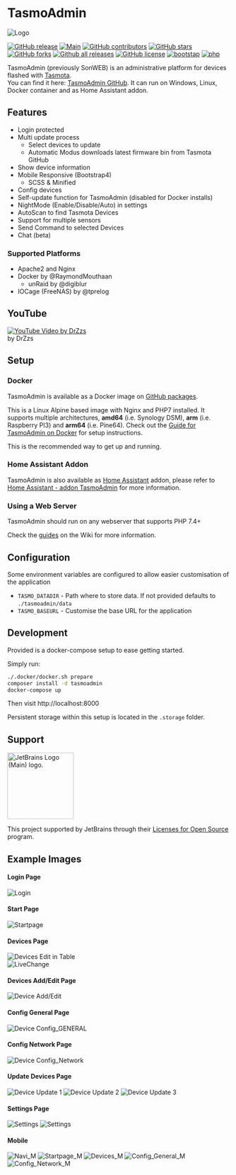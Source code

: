 # TasmoAdmin

![Logo](https://raw.githubusercontent.com/TasmoAdmin/TasmoAdmin/master/tasmoadmin/resources/img/logo_small.PNG)

[![GitHub release](https://img.shields.io/github/release/TasmoAdmin/TasmoAdmin.svg)](https://GitHub.com/TasmoAdmin/TasmoAdmin/releases/) 
[![Main](https://github.com/TasmoAdmin/TasmoAdmin/actions/workflows/main.yml/badge.svg)](https://github.com/TasmoAdmin/TasmoAdmin/actions/workflows/main.yml)
[![GitHub contributors](https://img.shields.io/github/contributors/TasmoAdmin/TasmoAdmin.svg)](https://GitHub.com/TasmoAdmin/TasmoAdmin/graphs/contributors/) 
[![GitHub stars](https://img.shields.io/github/stars/TasmoAdmin/TasmoAdmin.svg)](https://github.com/TasmoAdmin/TasmoAdmin/stargazers)
[![GitHub forks](https://img.shields.io/github/forks/TasmoAdmin/TasmoAdmin.svg)](https://github.com/TasmoAdmin/TasmoAdmin/network)
[![Github all releases](https://img.shields.io/github/downloads/TasmoAdmin/TasmoAdmin/total.svg?label=gh%20downloads)](https://GitHub.com/TasmoAdmin/TasmoAdmin/releases/) 
[![GitHub license](https://img.shields.io/github/license/TasmoAdmin/TasmoAdmin.svg)](https://github.com/TasmoAdmin/TasmoAdmin/blob/master/LICENSE)
[![bootstap](https://img.shields.io/badge/bootstrap-v4.5.x-%23563d7c.svg)](https://getbootstrap.com/)
[![php](https://img.shields.io/badge/php-7.4.x-%238892BF.svg)](https://secure.php.net/)


TasmoAdmin (previously SonWEB) is an administrative platform for devices flashed with [Tasmota](https://github.com/arendst/Tasmota).   
You can find it here: [TasmoAdmin GitHub](https://github.com/TasmoAdmin/TasmoAdmin).
It can run on Windows, Linux, Docker container and as Home Assistant addon.

## Features
* Login protected
* Multi update process
  * Select devices to update
  * Automatic Modus downloads latest firmware bin from Tasmota GitHub
* Show device information
* Mobile Responsive (Bootstrap4)
  * SCSS & Minified
* Config devices
* Self-update function for TasmoAdmin (disabled for Docker installs)
* NightMode (Enable/Disable/Auto) in settings
* AutoScan to find Tasmota Devices
* Support for multiple sensors
* Send Command to selected Devices
* Chat (beta)

### Supported Platforms
* Apache2 and Nginx
* Docker by @RaymondMouthaan
  * unRaid by @digiblur
* IOCage (FreeNAS) by @tprelog


## YouTube
[![YouTube Video by DrZzs](https://img.youtube.com/vi/vJUhRyi3-BQ/0.jpg)](https://www.youtube.com/watch?v=vJUhRyi3-BQ)    
by DrZzs

## Setup

### Docker

TasmoAdmin is available as a Docker image on [GitHub packages](https://github.com/orgs/TasmoAdmin/packages/container/package/tasmoadmin).

This is a Linux Alpine  based image with Nginx and PHP7 installed. It supports multiple architectures, **amd64** (i.e. Synology DSM), **arm** (i.e. Raspberry PI3) and  **arm64** (i.e. Pine64). Check out the [Guide for TasmoAdmin on Docker](https://github.com/reloxx13/TasmoAdmin/wiki/Guide-for-TasmoAdmin-on-Docker) for setup instructions.

This is the recommended way to get up and running.

### Home Assistant Addon

TasmoAdmin is also available as [Home Assistant](https://www.home-assistant.io/) addon, please refer to [Home Assistant - addon TasmoAdmin](https://github.com/hassio-addons/addon-tasmoadmin) for more information.

### Using a Web Server

TasmoAdmin should run on any webserver that supports PHP 7.4+

Check the [guides](https://github.com/TasmoAdmin/TasmoAdmin/wiki) on the Wiki for more information.

## Configuration

Some environment variables are configured to allow easier customisation of the application

- `TASMO_DATADIR` - Path where to store data. If not provided defaults to `./tasmoadmin/data`
- `TASMO_BASEURL` - Customise the base URL for the application

## Development

Provided is a docker-compose setup to ease getting started.

Simply run:

```bash
./.docker/docker.sh prepare
composer install -d tasmoadmin
docker-compose up
```

Then visit http://localhost:8000

Persistent storage within this setup is located in the `.storage` folder.

## Support

<img src="https://resources.jetbrains.com/storage/products/company/brand/logos/jb_beam.png" alt="JetBrains Logo (Main) logo." width="150" >

This project supported by JetBrains through their [Licenses for Open Source](https://www.jetbrains.com/community/opensource/) program.

## Example Images

#### Login Page
![Login](https://raw.githubusercontent.com/reloxx13/reloxx13.github.io/master/media/tasmoadmin/readme/1.png)
#### Start Page
![Startpage](https://raw.githubusercontent.com/reloxx13/reloxx13.github.io/master/media/tasmoadmin/readme/2.png)
#### Devices Page
![Devices](https://raw.githubusercontent.com/reloxx13/reloxx13.github.io/master/media/tasmoadmin/readme/3.png)
Edit in Table   
![LiveChange](https://raw.githubusercontent.com/reloxx13/reloxx13.github.io/master/media/tasmoadmin/readme/livechange.gif)
#### Devices Add/Edit Page
![Device Add/Edit](https://raw.githubusercontent.com/reloxx13/reloxx13.github.io/master/media/tasmoadmin/readme/3_1.png)
#### Config General Page
![Device Config_GENERAL](https://raw.githubusercontent.com/reloxx13/reloxx13.github.io/master/media/tasmoadmin/readme/4.png)
#### Config Network Page
![Device Config_Network](https://raw.githubusercontent.com/reloxx13/reloxx13.github.io/master/media/tasmoadmin/readme/4_1.png)
#### Update Devices Page
![Device Update 1](https://raw.githubusercontent.com/reloxx13/reloxx13.github.io/master/media/tasmoadmin/readme/5.png)
![Device Update 2](https://raw.githubusercontent.com/reloxx13/reloxx13.github.io/master/media/tasmoadmin/readme/5_1.png)
![Device Update 3](https://raw.githubusercontent.com/reloxx13/reloxx13.github.io/master/media/tasmoadmin/readme/5_2.png)
#### Settings Page
![Settings](https://raw.githubusercontent.com/reloxx13/reloxx13.github.io/master/media/tasmoadmin/readme/6.png)
![Settings](https://raw.githubusercontent.com/reloxx13/reloxx13.github.io/master/media/tasmoadmin/readme/7.png)

#### Mobile
![Navi_M](https://raw.githubusercontent.com/reloxx13/reloxx13.github.io/master/media/tasmoadmin/readme/m1.png)
![Startpage_M](https://raw.githubusercontent.com/reloxx13/reloxx13.github.io/master/media/tasmoadmin/readme/m2.png)
![Devices_M](https://raw.githubusercontent.com/reloxx13/reloxx13.github.io/master/media/tasmoadmin/readme/m3.png)
![Config_General_M](https://raw.githubusercontent.com/reloxx13/reloxx13.github.io/master/media/tasmoadmin/readme/m4.png)
![Config_Network_M](https://raw.githubusercontent.com/reloxx13/reloxx13.github.io/master/media/tasmoadmin/readme/m4_1.png)
